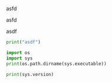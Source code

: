 asfd


asfd

asdf


```python {cmd="C:\\Users\\weira\\anaconda3\\python"}
print("asdf")

import os
import sys
print(os.path.dirname(sys.executable))

print(sys.version)

```